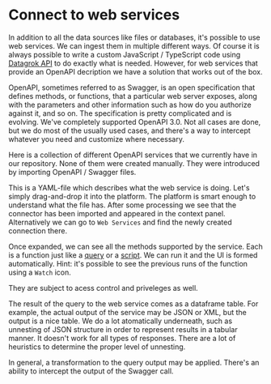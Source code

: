 # Connect to web services

In addition to all the data sources like files or databases, it's possible to
use web services. We can ingest them in multiple different ways. Of course it is
always possible to write a custom JavaScript / TypeScript code using [Datagrok
API]( https://datagrok.ai/help/develop/js-api) to do exactly what is needed.
However, for web services that provide an OpenAPI decription we have a solution
that works out of the box.

OpenAPI, sometimes referred to as Swagger, is an open specification that defines
methods, or functions, that a particular web server exposes, along with the
parameters and other information such as how do you authorize against it, and so
on. The specification is pretty complicated and is evolving. We've completely
supported OpenAPI 3.0. Not all cases are done, but we do most of the usually
used cases, and there's a way to intercept whatever you need and customize where
necessary.

Here is a collection of different OpenAPI services that we currently have in our
repository. None of them were created manually. They were introduced by
importing OpenAPI / Swagger files.

This is a YAML-file which describes what the web service is doing. Let's simply
drag-and-drop it into the platform. The platform is smart enough to understand
what the file has. After some processing we see that the connector has been
imported and appeared in the context panel. Alternatively we can go to `Web
Services` and find the newly created connection there.

Once expanded, we can see all the methods supported by the service. Each is a
function just like a [query](https://datagrok.ai/help/access/data-query) or a
[script](https://datagrok.ai/help/compute/scripting). We can run it and the UI
is formed automatically. Hint: it's possible to see the previous runs of the
function using a `Watch` icon.

They are subject to acess control and priveleges as well.

The result of the query to the web service comes as a dataframe table. For
example, the actual output of the service may be JSON or XML, but the output is
a nice table. We do a lot atomatically underneath, such as unnesting of JSON
structure in order to represent results in a tabular manner. It doesn't work for
all types of responses. There are a lot of heuristics to determine the proper
level of unnesting.

In general, a transformation to the query output may be applied. There's an
ability to intercept the output of the Swagger call.
